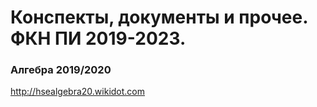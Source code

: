 # Конспекты, документы и прочее. ФКН ПИ 2019-2023.

### Алгебра 2019/2020
http://hsealgebra20.wikidot.com
